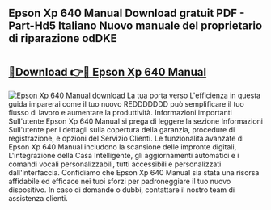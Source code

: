 ## Epson Xp 640 Manual Download gratuit PDF - Part-Hd5 Italiano Nuovo manuale del proprietario di riparazione odDKE

# <h2><a href="http://dfgvpr3.blite.top/?on=Epson+Xp+640+Manual">🔗Download 👉🔴 Epson Xp 640 Manual</a></h2>

[![Epson Xp 640 Manual download](https://i.imgur.com/lujVjoI.png)](http://dfgvpr3.blite.top/?on=Epson+Xp+640+Manual)
La tua porta verso L'efficienza in questa guida imparerai come il tuo nuovo REDDDDDDD può semplificare il tuo flusso di lavoro e aumentare la produttività. Informazioni importanti Sull'utente Epson Xp 640 Manual si prega di leggere la sezione Informazioni Sull'utente per i dettagli sulla copertura della garanzia, procedure di registrazione, e opzioni del Servizio Clienti. Le funzionalità avanzate di Epson Xp 640 Manual includono la scansione delle impronte digitali, L'integrazione della Casa Intelligente, gli aggiornamenti automatici e i comandi vocali personalizzabili, tutti accessibili e personalizzati dall'interfaccia. Confidiamo che Epson Xp 640 Manual sia stata una risorsa affidabile ed efficace nei tuoi sforzi per padroneggiare il tuo nuovo dispositivo. In caso di domande o dubbi, contattare il nostro team di assistenza clienti.
